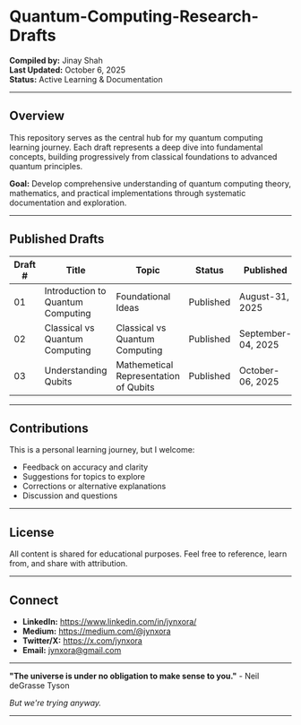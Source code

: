 # Quantum-Computing-Research-Drafts

**Compiled by:** Jinay Shah  
**Last Updated:** October 6, 2025  
**Status:** Active Learning & Documentation

---

## Overview

This repository serves as the central hub for my quantum computing learning journey. 
Each draft represents a deep dive into fundamental concepts, building progressively from classical foundations to advanced quantum principles.

**Goal:** Develop comprehensive understanding of quantum computing theory, mathematics, and practical implementations through systematic documentation and exploration.

---

## Published Drafts

| Draft # | Title | Topic | Status | Published | Repository Link |
|---------|-------|-------|--------|-----------|----------------|
| 01 | Introduction to Quantum Computing | Foundational Ideas | Published | August-31, 2025 | https://github.com/jynxora/Quantum-Computing-Foundation-Draft-01/blob/main/QuantumComputingQuantumMechanicsFoundations.pdf |
| 02 | Classical vs Quantum Computing | Classical vs Quantum Computing | Published | September-04, 2025 | https://github.com/jynxora/Quantum-Computing-Draft-02/blob/main/ClassicalvsQuantumComputingStructured_Guide.pdf |
| 03 | Understanding Qubits | Mathemetical Representation of Qubits | Published | October-06, 2025 | https://github.com/jynxora/Quantum-Computing-Draft-03-Understanding-Qubit/blob/main/Draft03-UnderstandingQubits.pdf |

---

## Contributions

This is a personal learning journey, but I welcome:
- Feedback on accuracy and clarity
- Suggestions for topics to explore
- Corrections or alternative explanations
- Discussion and questions

---

## License

All content is shared for educational purposes. Feel free to reference, learn from, and share with attribution.

---

## Connect

- **LinkedIn:** https://www.linkedin.com/in/jynxora/
- **Medium:** https://medium.com/@jynxora
- **Twitter/X:** https://x.com/jynxora
- **Email:** jynxora@gmail.com

---

**"The universe is under no obligation to make sense to you."** - Neil deGrasse Tyson

*But we're trying anyway.*

---

